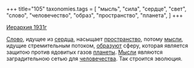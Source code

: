 +++
title="105"
taxonomies.tags = [
 "мысль",
 "сила",
 "сердце",
 "свет",
 "слово",
 "человечество",
 "образ",
 "пространство",
 "планета",
]
+++

[Иерархия 1931г](/agni/1931)

[Слово](/tags/слово), идущее из [сердца](/tags/сердце), насыщает [пространство](/tags/пространство), потому [мысли](/tags/мысль), идущие стремительным потоком, [образуют](/tags/образ) сферу, которая является защитою против ядовитых газов [планеты](/tags/планета). [Мысли](/tags/мысль) являются заградительною сетью для [человечества](/tags/мысль). Так строится эволюция.   

